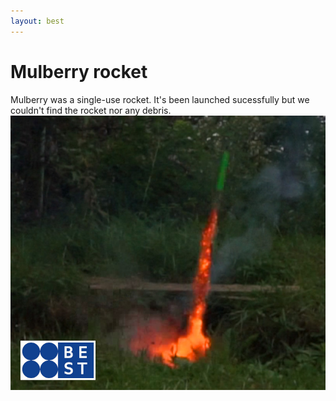 ```yaml
---
layout: best
---
```


# Mulberry rocket
Mulberry was a single-use rocket.
It's been launched sucessfully but we couldn't find the rocket nor any debris.
![Mulberry rocket launch](./rocket1.jpg)
